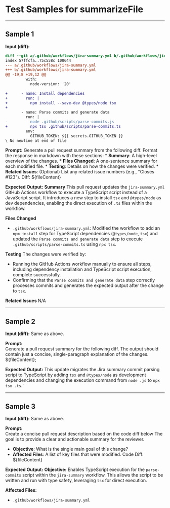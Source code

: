 # Test Samples for summarizeFile

---

## Sample 1

**Input (diff):**
```diff
diff --git a/.github/workflows/jira-summary.yml b/.github/workflows/jira-summary.yml
index 57ffcfa..75c558c 100644
--- a/.github/workflows/jira-summary.yml
+++ b/.github/workflows/jira-summary.yml
@@ -19,8 +19,12 @@
         with:
           node-version: '20'
       
+      - name: Install dependencies
+        run: |
+          npm install --save-dev @types/node tsx
+      
       - name: Parse commits and generate data
         run: |
-          node .github/scripts/parse-commits.js
+          npx tsx .github/scripts/parse-commits.ts
         env:
           GITHUB_TOKEN: ${{ secrets.GITHUB_TOKEN }}
\ No newline at end of file
```

**Prompt:**
Generate a pull request summary from the following diff. Format the response in markdown with these sections:
    * **Summary**: A high-level overview of the changes.
    * **Files Changed**: A one-sentence summary for each modified file.
    * **Testing**: Details on how the changes were verified.
    * **Related Issues**: (Optional) List any related issue numbers (e.g., "Closes #123").
Diff: ${fileContent}

**Expected Output:**
**Summary**
This pull request updates the `jira-summary.yml` GitHub Actions workflow to execute a TypeScript script instead of a JavaScript script. It introduces a new step to install `tsx` and `@types/node` as dev dependencies, enabling the direct execution of `.ts` files within the workflow.

**Files Changed**
*   `.github/workflows/jira-summary.yml`: Modified the workflow to add an `npm install` step for TypeScript dependencies (`@types/node`, `tsx`) and updated the `Parse commits and generate data` step to execute `.github/scripts/parse-commits.ts` using `npx tsx`.

**Testing**
The changes were verified by:
*   Running the GitHub Actions workflow manually to ensure all steps, including dependency installation and TypeScript script execution, complete successfully.
*   Confirming that the `Parse commits and generate data` step correctly processes commits and generates the expected output after the change to `tsx`.

**Related Issues**
N/A

---

## Sample 2

**Input (diff):**
Same as above.

**Prompt:**  
Generate a pull request summary for the following diff. The output should contain just a concise, single-paragraph explanation of the changes. ${fileContent};

**Expected Output:**
This update migrates the Jira summary commit parsing script to TypeScript by adding `tsx` and `@types/node` as development dependencies and changing the execution command from `node .js` to `npx tsx .ts`.`

---

## Sample 3

**Input (diff):**
Same as above.

**Prompt:**  
Create a concise pull request description based on the code diff below The goal is to provide a clear and actionable summary for the reviewer.

- **Objective**: What is the single main goal of this change?
- **Affected Files**: A list of key files that were modified.
Code Diff: ${fileContent}

**Expected Output:**
**Objective:**
Enables TypeScript execution for the `parse-commits` script within the `jira-summary` workflow. This allows the script to be written and run with type safety, leveraging `tsx` for direct execution.

**Affected Files:**
*   `.github/workflows/jira-summary.yml`
